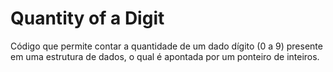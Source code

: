 # Quantity of a Digit

Código que permite contar a quantidade de um dado dígito (0 a 9) presente em uma estrutura de dados, o qual é apontada por um ponteiro de inteiros.
